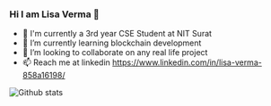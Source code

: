 ### Hi I am Lisa Verma 👋
- 🔭 I'm currently a 3rd year CSE Student at NIT Surat
- 🌱 I’m currently learning blockchain development
- 👯 I’m looking to collaborate on any real life project
- 📫 Reach me at linkedin
 https://www.linkedin.com/in/lisa-verma-858a16198/


![Github stats](https://github-readme-stats.vercel.app/api?username=vermalisa11)
